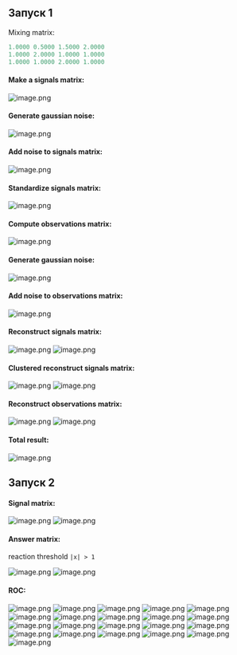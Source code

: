 ## Запуск 1

Mixing matrix:

```haskell
1.0000 0.5000 1.5000 2.0000
1.0000 2.0000 1.0000 1.0000
1.0000 1.0000 2.0000 1.0000
```

#### Make a signals matrix:

![image.png](https://github.com/grifguitar/ica-connected-subgraph/blob/main/fastICA/images_1/frame_1.png)

#### Generate gaussian noise:

![image.png](https://github.com/grifguitar/ica-connected-subgraph/blob/main/fastICA/images_1/frame_2.png)

#### Add noise to signals matrix:

![image.png](https://github.com/grifguitar/ica-connected-subgraph/blob/main/fastICA/images_1/frame_3.png)

#### Standardize signals matrix:

![image.png](https://github.com/grifguitar/ica-connected-subgraph/blob/main/fastICA/images_1/frame_4.png)

#### Compute observations matrix:

![image.png](https://github.com/grifguitar/ica-connected-subgraph/blob/main/fastICA/images_1/frame_5.png)

#### Generate gaussian noise:

![image.png](https://github.com/grifguitar/ica-connected-subgraph/blob/main/fastICA/images_1/frame_6.png)

#### Add noise to observations matrix:

![image.png](https://github.com/grifguitar/ica-connected-subgraph/blob/main/fastICA/images_1/frame_7.png)

#### Reconstruct signals matrix:

![image.png](https://github.com/grifguitar/ica-connected-subgraph/blob/main/fastICA/images_1/frame_8.png)
![image.png](https://github.com/grifguitar/ica-connected-subgraph/blob/main/fastICA/images_1/frame_4.png)

#### Clustered reconstruct signals matrix:

![image.png](https://github.com/grifguitar/ica-connected-subgraph/blob/main/fastICA/images_1/frame_9.png)
![image.png](https://github.com/grifguitar/ica-connected-subgraph/blob/main/fastICA/images_1/frame_10.png)

#### Reconstruct observations matrix:

![image.png](https://github.com/grifguitar/ica-connected-subgraph/blob/main/fastICA/images_1/frame_11.png)
![image.png](https://github.com/grifguitar/ica-connected-subgraph/blob/main/fastICA/images_1/frame_7.png)

#### Total result:

![image.png](https://github.com/grifguitar/ica-connected-subgraph/blob/main/fastICA/images_1/frame_12.png)

## Запуск 2

#### Signal matrix:

![image.png](https://github.com/grifguitar/ica-connected-subgraph/blob/main/fastICA/images_2/frame_6.png)
![image.png](https://github.com/grifguitar/ica-connected-subgraph/blob/main/fastICA/images_2/frame_7.png)

#### Answer matrix:

reaction threshold `|x| > 1`

![image.png](https://github.com/grifguitar/ica-connected-subgraph/blob/main/fastICA/images_2/frame_8.png)
![image.png](https://github.com/grifguitar/ica-connected-subgraph/blob/main/fastICA/images_2/frame_9.png)

#### ROC:

![image.png](https://github.com/grifguitar/ica-connected-subgraph/blob/main/fastICA/images_2/frame_10.png)
![image.png](https://github.com/grifguitar/ica-connected-subgraph/blob/main/fastICA/images_2/frame_11.png)
![image.png](https://github.com/grifguitar/ica-connected-subgraph/blob/main/fastICA/images_2/frame_12.png)
![image.png](https://github.com/grifguitar/ica-connected-subgraph/blob/main/fastICA/images_2/frame_13.png)
![image.png](https://github.com/grifguitar/ica-connected-subgraph/blob/main/fastICA/images_2/frame_14.png)
![image.png](https://github.com/grifguitar/ica-connected-subgraph/blob/main/fastICA/images_2/frame_15.png)
![image.png](https://github.com/grifguitar/ica-connected-subgraph/blob/main/fastICA/images_2/frame_16.png)
![image.png](https://github.com/grifguitar/ica-connected-subgraph/blob/main/fastICA/images_2/frame_17.png)
![image.png](https://github.com/grifguitar/ica-connected-subgraph/blob/main/fastICA/images_2/frame_18.png)
![image.png](https://github.com/grifguitar/ica-connected-subgraph/blob/main/fastICA/images_2/frame_19.png)
![image.png](https://github.com/grifguitar/ica-connected-subgraph/blob/main/fastICA/images_2/frame_20.png)
![image.png](https://github.com/grifguitar/ica-connected-subgraph/blob/main/fastICA/images_2/frame_21.png)
![image.png](https://github.com/grifguitar/ica-connected-subgraph/blob/main/fastICA/images_2/frame_22.png)
![image.png](https://github.com/grifguitar/ica-connected-subgraph/blob/main/fastICA/images_2/frame_23.png)
![image.png](https://github.com/grifguitar/ica-connected-subgraph/blob/main/fastICA/images_2/frame_24.png)
![image.png](https://github.com/grifguitar/ica-connected-subgraph/blob/main/fastICA/images_2/frame_25.png)
![image.png](https://github.com/grifguitar/ica-connected-subgraph/blob/main/fastICA/images_2/frame_26.png)
![image.png](https://github.com/grifguitar/ica-connected-subgraph/blob/main/fastICA/images_2/frame_27.png)
![image.png](https://github.com/grifguitar/ica-connected-subgraph/blob/main/fastICA/images_2/frame_28.png)
![image.png](https://github.com/grifguitar/ica-connected-subgraph/blob/main/fastICA/images_2/frame_29.png)
![image.png](https://github.com/grifguitar/ica-connected-subgraph/blob/main/fastICA/images_2/frame_30.png)
